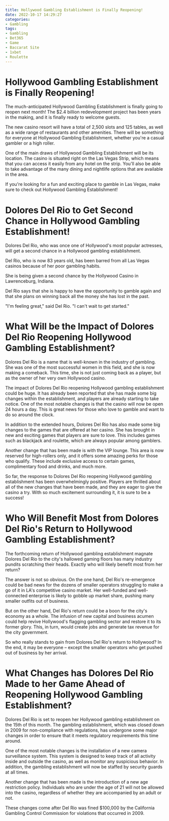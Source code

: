 ```yaml
---
title: Hollywood Gambling Establishment is Finally Reopening!
date: 2022-10-17 14:29:27
categories:
- Gambling
tags:
- Gambling
- Bet365
- Game
- Baccarat Site
- 1xbet
- Roulette
---
```



#  Hollywood Gambling Establishment is Finally Reopening!

The much-anticipated Hollywood Gambling Establishment is finally going to reopen next month! The $2.4 billion redevelopment project has been years in the making, and it is finally ready to welcome guests.

The new casino resort will have a total of 2,500 slots and 125 tables, as well as a wide range of restaurants and other amenities. There will be something for everyone at Hollywood Gambling Establishment, whether you're a casual gambler or a high roller.

One of the main draws of Hollywood Gambling Establishment will be its location. The casino is situated right on the Las Vegas Strip, which means that you can access it easily from any hotel on the strip. You'll also be able to take advantage of the many dining and nightlife options that are available in the area.

If you're looking for a fun and exciting place to gamble in Las Vegas, make sure to check out Hollywood Gambling Establishment!

#  Dolores Del Rio to Get Second Chance in Hollywood Gambling Establishment!

Dolores Del Rio, who was once one of Hollywood's most popular actresses, will get a second chance in a Hollywood gambling establishment.

Del Rio, who is now 83 years old, has been barred from all Las Vegas casinos because of her poor gambling habits.

She is being given a second chance by the Hollywood Casino in Lawrenceburg, Indiana.

Del Rio says that she is happy to have the opportunity to gamble again and that she plans on winning back all the money she has lost in the past.

"I'm feeling great," said Del Rio. "I can't wait to get started."

#  What Will be the Impact of Dolores Del Rio Reopening Hollywood Gambling Establishment?

Dolores Del Rio is a name that is well-known in the industry of gambling. She was one of the most successful women in this field, and she is now making a comeback. This time, she is not just coming back as a player, but as the owner of her very own Hollywood casino.

The impact of Dolores Del Rio reopening Hollywood gambling establishment could be huge. It has already been reported that she has made some big changes within the establishment, and players are already starting to take notice. One of the most notable changes is that the casino will now be open 24 hours a day. This is great news for those who love to gamble and want to do so around the clock.

In addition to the extended hours, Dolores Del Rio has also made some big changes to the games that are offered at her casino. She has brought in new and exciting games that players are sure to love. This includes games such as blackjack and roulette, which are always popular among gamblers.

Another change that has been made is with the VIP lounge. This area is now reserved for high-rollers only, and it offers some amazing perks for those who qualify. These include exclusive access to certain games, complimentary food and drinks, and much more.

So far, the response to Dolores Del Rio reopening Hollywood gambling establishment has been overwhelmingly positive. Players are thrilled about all of the new changes that have been made, and they are eager to give the casino a try. With so much excitement surrounding it, it is sure to be a success!

#  Who Will Benefit Most from Dolores Del Rio's Return to Hollywood Gambling Establishment?

The forthcoming return of Hollywood gambling establishment magnate Dolores Del Rio to the city's hallowed gaming floors has many industry pundits scratching their heads. Exactly who will likely benefit most from her return?

The answer is not so obvious. On the one hand, Del Rio's re-emergence could be bad news for the dozens of smaller operators struggling to make a go of it in LA's competitive casino market. Her well-funded and well-connected enterprise is likely to gobble up market share, pushing many smaller outfits out of business.

But on the other hand, Del Rio's return could be a boon for the city's economy as a whole. The infusion of new capital and business acumen could help revive Hollywood's flagging gambling sector and restore it to its former glory. This, in turn, would create jobs and generate tax revenue for the city government.

So who really stands to gain from Dolores Del Rio's return to Hollywood? In the end, it may be everyone – except the smaller operators who get pushed out of business by her arrival.

#  What Changes has Dolores Del Rio Made to her Game Ahead of Reopening Hollywood Gambling Establishment?

Dolores Del Rio is set to reopen her Hollywood gambling establishment on the 15th of this month. The gambling establishment, which was closed down in 2009 for non-compliance with regulations, has undergone some major changes in order to ensure that it meets regulatory requirements this time around.

One of the most notable changes is the installation of a new camera surveillance system. This system is designed to keep track of all activity inside and outside the casino, as well as monitor any suspicious behavior. In addition, the gambling establishment will now be staffed by security guards at all times.

Another change that has been made is the introduction of a new age restriction policy. Individuals who are under the age of 21 will not be allowed into the casino, regardless of whether they are accompanied by an adult or not.

These changes come after Del Rio was fined $100,000 by the California Gambling Control Commission for violations that occurred in 2009.